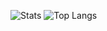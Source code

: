 ![Stats](https://github-readme-stats.vercel.app/api?username=miador&show_icons=true&theme=radical&count_private=true&hide=contribs)     ![Top Langs](https://github-readme-stats.vercel.app/api/top-langs/?username=miador&hide=css,html,ruby&theme=radical)
   
